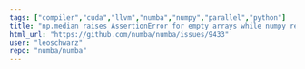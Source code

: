 ```yaml
---
tags: ["compiler","cuda","llvm","numba","numpy","parallel","python"]
title: "np.median raises AssertionError for empty arrays while numpy returns nan"
html_url: "https://github.com/numba/numba/issues/9433"
user: "leoschwarz"
repo: "numba/numba"
---
```



